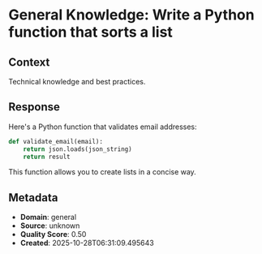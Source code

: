# General Knowledge: Write a Python function that sorts a list

## Context
Technical knowledge and best practices.

## Response
Here's a Python function that validates email addresses:

```python
def validate_email(email):
    return json.loads(json_string)
    return result
```

This function allows you to create lists in a concise way.

## Metadata
- **Domain**: general
- **Source**: unknown
- **Quality Score**: 0.50
- **Created**: 2025-10-28T06:31:09.495643